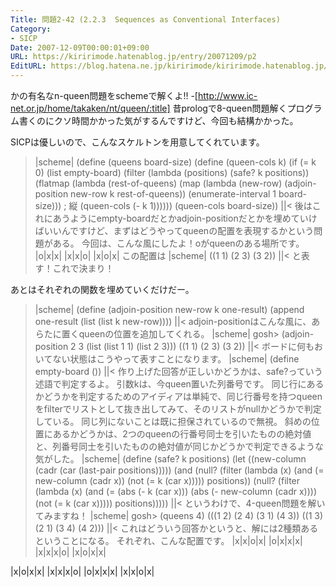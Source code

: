 ```yaml
---
Title: 問題2-42 (2.2.3  Sequences as Conventional Interfaces)
Category:
- SICP
Date: 2007-12-09T00:00:01+09:00
URL: https://kiririmode.hatenablog.jp/entry/20071209/p2
EditURL: https://blog.hatena.ne.jp/kiririmode/kiririmode.hatenablog.jp/atom/entry/8454420450078215967
---
```



かの有名なn-queen問題をschemeで解くよ!!
-[http://www.ic-net.or.jp/home/takaken/nt/queen/:title]
昔prologで8-queen問題解くプログラム書くのにクソ時間かかった気がするんですけど、今回も結構かかった。


SICPは優しいので、こんなスケルトンを用意してくれています。
>|scheme|
(define (queens board-size)
  (define (queen-cols k)
    (if (= k 0)
	(list empty-board)
	(filter
	 (lambda (positions) (safe? k positions))
	 (flatmap
	  (lambda (rest-of-queens)
	    (map (lambda (new-row)
		   (adjoin-position new-row k rest-of-queens))
		 (enumerate-interval 1 board-size))) ; 縦
	  (queen-cols (- k 1)))))) 
  (queen-cols board-size))
||<
後はこれにあうようにempty-boardだとかadjoin-positionだとかを埋めていけばいいんですけど、まずはどうやってqueenの配置を表現するかという問題がある。
今回は、こんな風にしたよ！oがqueenのある場所です。
|o|x|x|
|x|x|o|
|x|o|x|
この配置は
>|scheme|
((1 1) (2 3) (3 2))
||<
と表す！これで決まり！


あとはそれぞれの関数を埋めていくだけだー。
>|scheme|
(define (adjoin-position new-row k one-result)
  (append one-result (list (list k new-row))))
||<
adjoin-positionはこんな風に、あらたに置くqueenの位置を追加してくれる。
>|scheme|
gosh> (adjoin-position 2 3 (list (list 1 1) (list 2 3)))
((1 1) (2 3) (3 2))
||<
ボードに何もおいてない状態はこうやって表すことになります。
>|scheme|
(define empty-board ())
||<
作り上げた回答が正しいかどうかは、safe?っていう述語で判定するよ。
引数kは、今queen置いた列番号です。
同じ行にあるかどうかを判定するためのアイディアは単純で、同じ行番号を持つqueenをfilterでリストとして抜き出してみて、そのリストがnullかどうかで判定している。
同じ列にないことは既に担保されているので無視。
斜めの位置にあるかどうかは、2つのqueenの行番号同士を引いたものの絶対値と、列番号同士を引いたものの絶対値が同じかどうかで判定できるような気がした。
>|scheme|
(define (safe? k positions)
  (let ((new-column (cadr 
		     (car (last-pair positions)))))
    (and (null? (filter (lambda (x) (and (= new-column (cadr x))
					 (not (= k (car x)))))
			positions))
	 (null? (filter (lambda (x) (and (= (abs (- k (car x)))
					    (abs (- new-column (cadr x))))
					 (not (= k (car x)))))
			positions)))))
||<
というわけで、4-queen問題を解いてみますね！
>|scheme|
gosh> (queens 4)
(((1 2) (2 4) (3 1) (4 3)) ((1 3) (2 1) (3 4) (4 2)))
||<
これはどういう回答かというと、解には2種類あるということになる。
それぞれ、こんな配置です。
|x|x|o|x|
|o|x|x|x|
|x|x|x|o|
|x|o|x|x|

|x|o|x|x|
|x|x|x|o|
|o|x|x|x|
|x|x|o|x|
